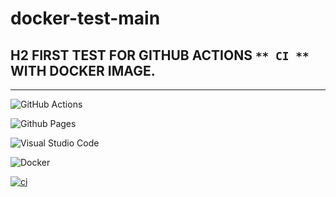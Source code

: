 # docker-test-main
## H2 FIRST TEST FOR GITHUB ACTIONS ``` ** CI ** ``` WITH DOCKER IMAGE.

---

![GitHub Actions](https://img.shields.io/badge/github%20actions-%232671E5.svg?style=for-the-badge&logo=githubactions&logoColor=white)

![Github Pages](https://img.shields.io/badge/github%20pages-121013?style=for-the-badge&logo=github&logoColor=white)

![Visual Studio Code](https://img.shields.io/badge/Visual%20Studio%20Code-0078d7.svg?style=for-the-badge&logo=visual-studio-code&logoColor=white)

![Docker](https://img.shields.io/badge/docker-%230db7ed.svg?style=for-the-badge&logo=docker&logoColor=white)

[![ci](https://github.com/vik37/docker-test-main/actions/workflows/main.yml/badge.svg?branch=master)](https://github.com/vik37/docker-test-main/actions/workflows/main.yml)

